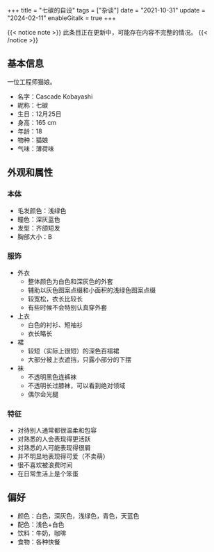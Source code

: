 +++
title = "七碳的自设"
tags = ["杂谈"]
date = "2021-10-31"
update = "2024-02-11"
enableGitalk = true
+++

{{< notice note >}}
此条目正在更新中，可能存在内容不完整的情况。
{{< /notice >}}

## 基本信息
一位工程师猫娘。  
- 名字：Cascade Kobayashi
- 昵称：七碳
- 生日：12月25日
- 身高：165 cm
- 年龄：18
- 物种：猫娘
- 气味：薄荷味

## 外观和属性
### 本体
- 毛发颜色：浅绿色
- 瞳色：深灰蓝色
- 发型：齐颌短发
- 胸部大小：B

### 服饰
- 外衣
  - 整体颜色为白色和深灰色的外套
  - 辅助以灰色图案点缀和小面积的浅绿色图案点缀
  - 较宽松，衣长比较长
  - 有些时候不会特别认真穿外套
- 上衣
  - 白色的衬衫、短袖衫
  - 衣长略长
- 裙
  - 较短（实际上很短）的深色百褶裙
  - 大部分被上衣遮挡，只露小部分的下摆
- 袜
  - 不透明黑色连裤袜
  - 不透明长过膝袜，可以看到绝对领域
  - 偶尔会光腿

### 特征 
- 对待别人通常都很温柔和包容
- 对熟悉的人会表现得更活跃
- 对熟悉的人可能表现得很屑
- 并不明显地表现得可爱（不卖萌）
- 很不喜欢被浪费时间
- 在日常生活上是个笨蛋

## 偏好
- 颜色：白色，深灰色，浅绿色，青色，天蓝色
- 配色：浅色+白色
- 饮料：牛奶，咖啡
- 食物：各种快餐
